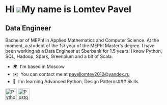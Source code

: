 Hi ![](https://user-images.githubusercontent.com/18350557/176309783-0785949b-9127-417c-8b55-ab5a4333674e.gif)My name is Lomtev Pavel
====================================================================================================================================

Data Engineer
-------------

Bachelor of MEPhI in Applied Mathematics and Computer Science. At the moment, a student of the 1st year of the MEPhI Master's degree. I have been working as a Data Engineer at Sberbank for 1.5 years. I know Python, SQL, Hadoop, Spark, Greenplum and a bit of Scala.

*   🌍  I'm based in Moscow
*   ✉️  You can contact me at [pavellomtev2012@yandex.ru](mailto:pavellomtev2012@yandex.ru)
*   🧠  I'm learning Advanced Python, Design Patterns### Skills 
<p align="left">
<a href="https://www.python.org/" target="_blank" rel="noreferrer"><img src="https://raw.githubusercontent.com/danielcranney/readme-generator/main/public/icons/skills/python-colored.svg" width="36" height="36" alt="Python" /></a>
<a href="https://www.postgresql.org/" target="_blank" rel="noreferrer"><img src="https://raw.githubusercontent.com/danielcranney/readme-generator/main/public/icons/skills/postgresql-colored.svg" width="36" height="36" alt="PostgreSQL" /></a>
</p>
                    

